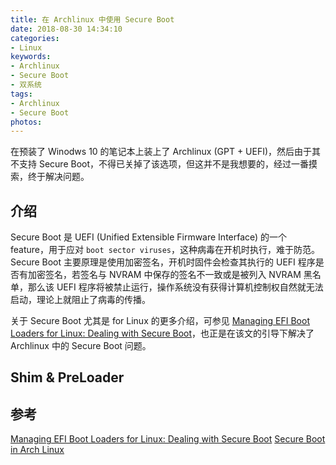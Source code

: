 ```yaml
---
title: 在 Archlinux 中使用 Secure Boot
date: 2018-08-30 14:34:10
categories:
- Linux
keywords:
- Archlinux
- Secure Boot
- 双系统
tags:
- Archlinux
- Secure Boot
photos:
---
```


在预装了 Winodws 10 的笔记本上装上了 Archlinux (GPT + UEFI)，然后由于其不支持 Secure Boot，不得已关掉了该选项，但这并不是我想要的，经过一番摸索，终于解决问题。

<!-- more -->

## 介绍

Secure Boot 是 UEFI (Unified Extensible Firmware Interface) 的一个 feature，用于应对 ```boot sector viruses```，这种病毒在开机时执行，难于防范。 Secure Boot 主要原理是使用加密签名，开机时固件会检查其执行的 UEFI 程序是否有加密签名，若签名与 NVRAM 中保存的签名不一致或是被列入 NVRAM 黑名单，那么该 UEFI 程序将被禁止运行，操作系统没有获得计算机控制权自然就无法启动，理论上就阻止了病毒的传播。

关于 Secure Boot 尤其是 for Linux 的更多介绍，可参见 [Managing EFI Boot Loaders for Linux: Dealing with Secure Boot](http://www.rodsbooks.com/efi-bootloaders/secureboot.html)，也正是在该文的引导下解决了 Archlinux 中的 Secure Boot 问题。

## Shim & PreLoader

## 参考

[Managing EFI Boot Loaders for Linux: Dealing with Secure Boot](http://www.rodsbooks.com/efi-bootloaders/secureboot.html)
[Secure Boot in Arch Linux](https://wiki.archlinux.org/index.php/Secure_Boot)
